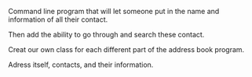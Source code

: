 Command line program that will let someone put in the name and information of all their contact. 

Then add the ability to go through and search these contact.

Creat our own class for each different part of the address book program.

Adress itself, contacts, and their information.